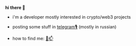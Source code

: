 **hi there 👋**

- i'm a developer mostly interested in crypto/web3 projects

- posting some stuff in [telegram🎙](https://t.me/mevsinternet) (mostly in russian)

- how to find me: [💌📫](mailto:z0rats@proton.me)
